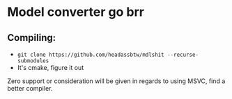 # Model converter go brr

## Compiling:

* `git clone https://github.com/headassbtw/mdlshit --recurse-submodules`
* It's cmake, figure it out

Zero support or consideration will be given in regards to using MSVC, find a better compiler.
